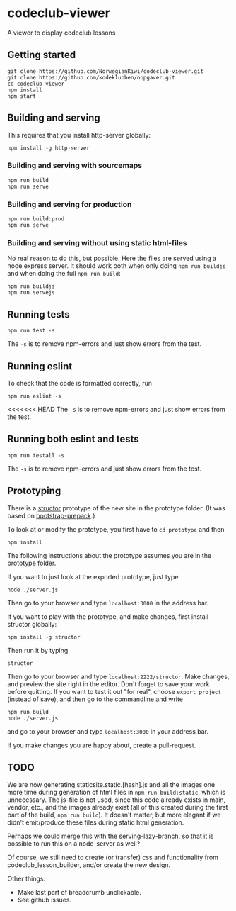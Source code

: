 # codeclub-viewer
A viewer to display codeclub lessons

## Getting started
```
git clone https://github.com/NorwegianKiwi/codeclub-viewer.git
git clone https://github.com/kodeklubben/oppgaver.git
cd codeclub-viewer
npm install
npm start
```

## Building and serving
This requires that you install http-server globally:
```
npm install -g http-server
```

### Building and serving with sourcemaps
```
npm run build
npm run serve
```

### Building and serving for production
```
npm run build:prod
npm run serve
```

### Building and serving without using static html-files
No real reason to do this, but possible. Here the files are served using a node express server.
It should work both when only doing `npm run buildjs` and when doing the full `npm run build`:
```
npm run buildjs
npm run servejs
```

## Running tests
```
npm run test -s
```
The `-s` is to remove npm-errors and just show errors from the test.

## Running eslint
To check that the code is formatted correctly, run
```
npm run eslint -s
```
<<<<<<< HEAD
The `-s` is to remove npm-errors and just show errors from the test.

## Running both eslint and tests
```
npm run testall -s
```
The `-s` is to remove npm-errors and just show errors from the test.


## Prototyping
There is a [structor](https://github.com/ipselon/structor) prototype of the new site in the prototype folder.
(It was based on [bootstrap-prepack](https://github.com/ipselon/bootstrap-prepack).)

To look at or modify the prototype, you first have to `cd prototype` and then
```
npm install
```
The following instructions about the prototype assumes you are in the prototype folder.

If you want to just look at the exported prototype, just type
```
node ./server.js
```
Then go to your browser and type `localhost:3000` in the address bar.

If you want to play with the prototype, and make changes, first install structor globally:
```
npm install -g structor
```
Then run it by typing
```
structor
```
Then go to your browser and type `localhost:2222/structor`. Make changes, and preview the site right in the editor.
Don't forget to save your work before quitting. If you want to test it out "for real",
choose `export project` (instead of save), and then go to the commandline and write
```
npm run build
node ./server.js
```
and go to your browser and type `localhost:3000` in your address bar.

If you make changes you are happy about, create a pull-request.


## TODO
We are now generating staticsite.static.[hash].js and all the images one more time during generation
of html files in `npm run build:static`, which is unnecessary. The js-file is not used, since this code
already exists in main, vendor, etc., and the images already exist (all of this created during the first
part of the build, `npm run build`).
It doesn't matter, but more elegant if we didn't emit/produce these files during static html generation.

Perhaps we could merge this with the serving-lazy-branch, so that it is possible to run this on a node-server as well?

Of course, we still need to create (or transfer) css and functionality from codeclub_lesson_builder, and/or
create the new design.

Other things:
* Make last part of breadcrumb unclickable.
* See github issues.
